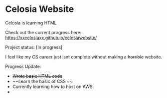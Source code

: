 # Celosia Website
Celosia is learning HTML

Check out the current progress here:
https://xxcelosiaxx.github.io/celosiawebsite/

Project status: [In progress]

I feel like my CS career just isnt complete without making a ~~horrible~~ website.

Progress Update: 
- ~~Wrote basic HTML code~~
- ~~Learn the basic of CSS ~~
- Currently learning how to host on AWS
- 
